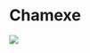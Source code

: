 # Chamexe
<img src="https://i.pinimg.com/originals/f7/ce/75/f7ce75e13b1f76b6292172f285dac6d3.jpg"/>
